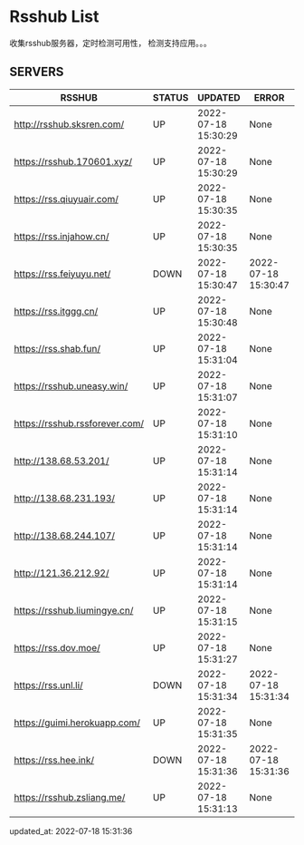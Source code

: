 # Rsshub List

收集rsshub服务器，定时检测可用性， 检测支持应用。。。


## SERVERS

|  RSSHUB   | STATUS  | UPDATED  | ERROR  | TWITTER |  
|  ----  | ----  | ----  | ----  | ---- |  
| http://rsshub.sksren.com/ | UP | 2022-07-18 15:30:29 | None |OK|  
| https://rsshub.170601.xyz/ | UP | 2022-07-18 15:30:29 | None |OK|  
| https://rss.qiuyuair.com/ | UP | 2022-07-18 15:30:35 | None ||  
| https://rss.injahow.cn/ | UP | 2022-07-18 15:30:35 | None ||  
| https://rss.feiyuyu.net/ | DOWN | 2022-07-18 15:30:47 | 2022-07-18 15:30:47 |  
| https://rss.itggg.cn/ | UP | 2022-07-18 15:30:48 | None ||  
| https://rss.shab.fun/ | UP | 2022-07-18 15:31:04 | None |OK|  
| https://rsshub.uneasy.win/ | UP | 2022-07-18 15:31:07 | None |OK|  
| https://rsshub.rssforever.com/ | UP | 2022-07-18 15:31:10 | None |OK|  
| http://138.68.53.201/ | UP | 2022-07-18 15:31:14 | None ||  
| http://138.68.231.193/ | UP | 2022-07-18 15:31:14 | None ||  
| http://138.68.244.107/ | UP | 2022-07-18 15:31:14 | None ||  
| http://121.36.212.92/ | UP | 2022-07-18 15:31:14 | None ||  
| https://rsshub.liumingye.cn/ | UP | 2022-07-18 15:31:15 | None ||  
| https://rss.dov.moe/ | UP | 2022-07-18 15:31:27 | None |OK|  
| https://rss.unl.li/ | DOWN | 2022-07-18 15:31:34 | 2022-07-18 15:31:34 |  
| https://guimi.herokuapp.com/ | UP | 2022-07-18 15:31:35 | None ||  
| https://rss.hee.ink/ | DOWN | 2022-07-18 15:31:36 | 2022-07-18 15:31:36 |  
| https://rsshub.zsliang.me/ | UP | 2022-07-18 15:31:13 | None |OK|  
  

updated_at: 2022-07-18 15:31:36  
